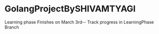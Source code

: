# GolangProjectBySHIVAMTYAGI

Learning phase Finishes on March 3rd-- Track progress in LearningPhase Branch
  
